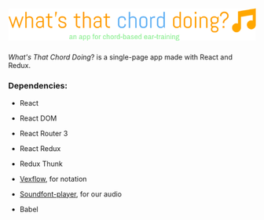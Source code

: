 # [![What's That Chord Doing?](img/logo.png)](http://what-s-that-chord-doing.herokuapp.com)

_What's That Chord Doing_? is a single-page app made with React and Redux.

### Dependencies:

* React

* React DOM

* React Router 3

* React Redux 

* Redux Thunk

* [Vexflow](https://github.com/0xfe/vexflow/), for notation

* [Soundfont-player](https://github.com/danigb/soundfont-player), for our audio

* Babel
